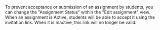 To prevent acceptance or submission of an assignment by students, you can change the "Assignment Status" within the "Edit assignment" view. When an assignment is Active, students will be able to accept it using the invitation link. When it is Inactive, this link will no longer be valid.
